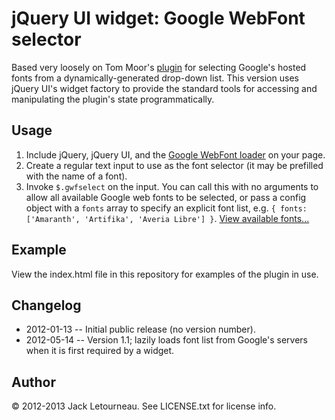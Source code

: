 jQuery UI widget: Google WebFont selector
======================================================================

Based very loosely on Tom Moor's [plugin](https://github.com/tommoor/fontselect-jquery-plugin)
for selecting Google's hosted fonts from a dynamically-generated drop-down list. This version
uses jQuery UI's widget factory to provide the standard tools for accessing and manipulating
the plugin's state programmatically.

Usage
----------------------------------------------------------------------

1. Include jQuery, jQuery UI, and the [Google WebFont loader](http://code.google.com/apis/webfonts/docs/webfont_loader.html) on your page.
2. Create a regular text input to use as the font selector (it may be prefilled with the name of a font).
3. Invoke `$.gwfselect` on the input. You can call this with no arguments to allow all available Google web fonts to be selected, or pass a config object with a `fonts` array to specify an explicit font list, e.g. `{ fonts: ['Amaranth', 'Artifika', 'Averia Libre'] }`. [View available fonts...](http://www.google.com/webfonts)

Example
----------------------------------------------------------------------

View the index.html file in this repository for examples of the plugin in use.

Changelog
----------------------------------------------------------------------

* 2012-01-13 -- Initial public release (no version number).
* 2012-05-14 -- Version 1.1; lazily loads font list from Google's servers when it is first required by a widget.

Author
----------------------------------------------------------------------

© 2012-2013 Jack Letourneau. See LICENSE.txt for license info.
